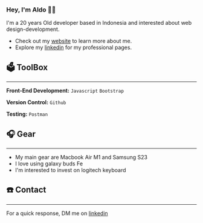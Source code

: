 ### Hey, I'm Aldo 👋🏻

I'm a 20 years Old developer based in Indonesia and interested about web design-development.

  * Check out my [website](https://) to learn more about me.
  * Explore my [linkedin](https://) for my professional pages.

## 🗳️ ToolBox
---
**Front-End Development:** `Javascript` `Bootstrap`

**Version Control:** `Github`

**Testing:** `Postman`

## 🎧 Gear
---
  * My main gear are Macbook Air M1 and Samsung S23
  * I love using galaxy buds Fe
  * I'm interested to invest on logitech keyboard

## ☎️ Contact
---
For a quick response, DM me on [linkedin](https://)

<!--
**arru-zq/arru-zq** is a ✨ _special_ ✨ repository because its `README.md` (this file) appears on your GitHub profile.

Here are some ideas to get you started:

- 🔭 I’m currently working on ...
- 🌱 I’m currently learning ...
- 👯 I’m looking to collaborate on ...
- 🤔 I’m looking for help with ...
- 💬 Ask me about ...
- 📫 How to reach me: ...
- 😄 Pronouns: ...
- ⚡ Fun fact: ...
-->
